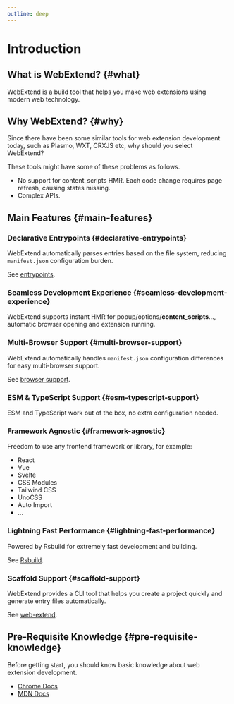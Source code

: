 ```yaml
---
outline: deep
---
```


# Introduction

## What is WebExtend? {#what}

WebExtend is a build tool that helps you make web extensions using modern web technology.

## Why WebExtend? {#why}

Since there have been some similar tools for web extension development today, such as Plasmo, WXT, CRXJS etc, why should you select WebExtend?

These tools might have some of these problems as follows.

- No support for content_scripts HMR. Each code change requires page refresh, causing states missing.
- Complex APIs.

## Main Features {#main-features}

### Declarative Entrypoints {#declarative-entrypoints}

WebExtend automatically parses entries based on the file system, reducing `manifest.json` configuration burden.

See [entrypoints](./entrypoints.md).

### Seamless Development Experience {#seamless-development-experience}

WebExtend supports instant HMR for popup/options/**content_scripts**..., automatic browser opening and extension running.

### Multi-Browser Support {#multi-browser-support}

WebExtend automatically handles `manifest.json` configuration differences for easy multi-browser support.

See [browser support](./browser.md).

### ESM & TypeScript Support {#esm-typescript-support}

ESM and TypeScript work out of the box, no extra configuration needed.

### Framework Agnostic {#framework-agnostic}

Freedom to use any frontend framework or library, for example:

- React
- Vue
- Svelte
- CSS Modules
- Tailwind CSS
- UnoCSS
- Auto Import
- ...

### Lightning Fast Performance {#lightning-fast-performance}

Powered by Rsbuild for extremely fast development and building.

See [Rsbuild](https://rsbuild.dev/).

### Scaffold Support {#scaffold-support}

WebExtend provides a CLI tool that helps you create a project quickly and generate entry files automatically.

See [web-extend](../../api/web-extend.md).

## Pre-Requisite Knowledge {#pre-requisite-knowledge}

Before getting start, you should know basic knowledge about web extension development.

- [Chrome Docs](https://developer.chrome.com/docs/extensions/get-started)
- [MDN Docs](https://developer.mozilla.org/en-US/docs/Mozilla/Add-ons/WebExtensions)
